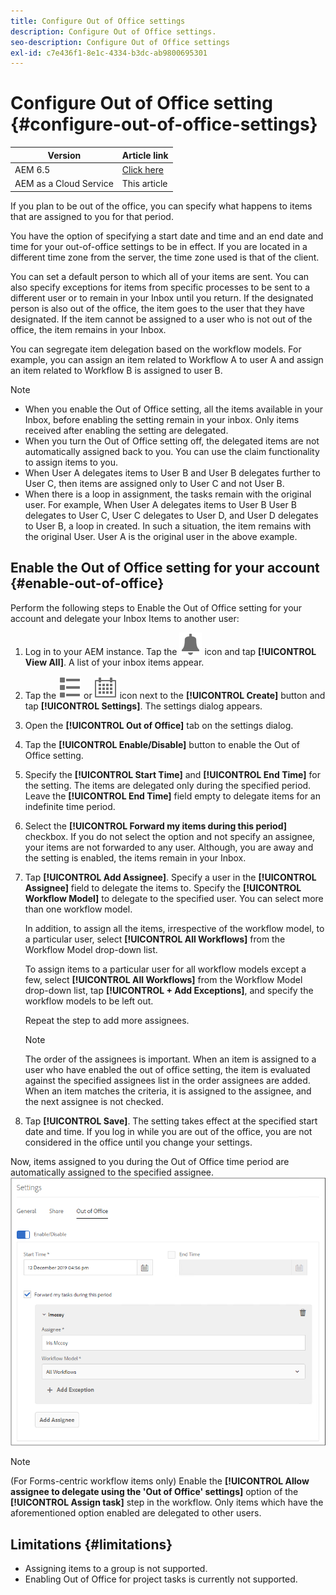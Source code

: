 ```yaml
---
title: Configure Out of Office settings
description: Configure Out of Office settings.
seo-description: Configure Out of Office settings
exl-id: c7e436f1-8e1c-4334-b3dc-ab9800695301
---
```

# Configure Out of Office setting {#configure-out-of-office-settings}

| Version | Article link |
| -------- | ---------------------------- |
| AEM 6.5  |    [Click here](https://experienceleague.adobe.com/docs/experience-manager-65/forms/workflows/configure-out-of-office-settings.html)                  |
| AEM as a Cloud Service     | This article         |

If you plan to be out of the office, you can specify what happens to items that are assigned to you for that period.

You have the option of specifying a start date and time and an end date and time for your out-of-office settings to be in effect. If you are located in a different time zone from the server, the time zone used is that of the client.

You can set a default person to which all of your items are sent. You can also specify exceptions for items from specific processes to be sent to a different user or to remain in your Inbox until you return. If the designated person is also out of the office, the item goes to the user that they have designated. If the item cannot be assigned to a user who is not out of the office, the item remains in your Inbox.

You can segregate item delegation based on the workflow models. For example, you can assign an item related to Workflow A to user A and assign an item related to Workflow B is assigned to user B.


>[!NOTE]
>
>* When you enable the Out of Office setting, all the items available in your Inbox, before enabling the setting remain in your inbox. Only items received after enabling the setting are delegated.
>* When you turn the Out of Office setting off, the delegated items are not automatically assigned back to you. You can use the claim functionality to assign items to you.
>* When User A delegates items to User B and User B delegates further to User C, then items are assigned only to User C and not User B.
>* When there is a loop in assignment, the tasks remain with the original user. For example,  When User A delegates items to User B User B delegates to User C, User C delegates to User D, and User D delegates to User B, a loop in created. In such a situation, the item remains with the original User. User A is the original user in the above example.

## Enable the Out of Office setting for your account {#enable-out-of-office}

Perform the following steps to Enable the Out of Office setting for your account and delegate your Inbox Items to another user:

1. Log in to your AEM instance. Tap the ![Inbox](assets/bell.svg) icon and tap **[!UICONTROL View All]**. A list of your inbox items appear.
1. Tap the ![View Selector](assets/viewlist.svg) or ![View Selector](assets/calendar.svg) icon next to the **[!UICONTROL Create]** button and tap **[!UICONTROL Settings]**. The settings dialog appears.
1. Open the **[!UICONTROL Out of Office]** tab on the settings dialog.
1. Tap the **[!UICONTROL Enable/Disable]** button to enable the Out of Office setting.
1. Specify the **[!UICONTROL Start Time]**  and **[!UICONTROL End Time]** for the setting. The items are delegated only during the specified period. Leave the **[!UICONTROL End Time]** field empty to delegate items for an indefinite time period.
1. Select the **[!UICONTROL Forward my items during this period]** checkbox. If you do not select the option and not specify an assignee, your items are not forwarded to any user. Although, you are away and the setting is enabled, the items remain in your Inbox.
1. Tap **[!UICONTROL Add Assignee]**. Specify a user in the **[!UICONTROL Assignee]** field to delegate the items to. Specify the **[!UICONTROL Workflow Model]** to delegate to the specified user. You can select more than one workflow model.

    In addition, to assign all the items, irrespective of the workflow model, to a particular user, select **[!UICONTROL All Workflows]** from the Workflow Model drop-down list. <br>

    To assign items to a particular user for all workflow models except a few, select **[!UICONTROL All Workflows]** from the Workflow Model drop-down list, tap **[!UICONTROL + Add Exceptions]**, and specify the workflow models to be left out.
    <br>

    Repeat the step to add more assignees. <br>

    >[!NOTE]
    >
    >The order of the assignees is important. When an item is assigned to a user who have enabled the out of office setting, the item is evaluated against the specified assignees list in the order assignees are added. When an item matches the criteria, it is assigned to the assignee, and the next assignee is not checked.

1. Tap **[!UICONTROL Save]**. The setting takes effect at the specified start date and time. If you log in while you are out of the office, you are not considered in the office until you change your settings.

Now, items assigned to you during the Out of Office time period are automatically assigned to the specified assignee.
![Out-of-office](assets/out-of-office.png)

>[!NOTE]
>
>(For Forms-centric workflow items only) Enable the **[!UICONTROL Allow assignee to delegate using the 'Out of Office' settings]** option of the **[!UICONTROL Assign task]** step in the workflow. Only items which have the aforementioned option enabled are delegated to other users.

## Limitations {#limitations}

* Assigning items to a group is not supported.
* Enabling  Out of Office for  project tasks  is  currently  not supported.
